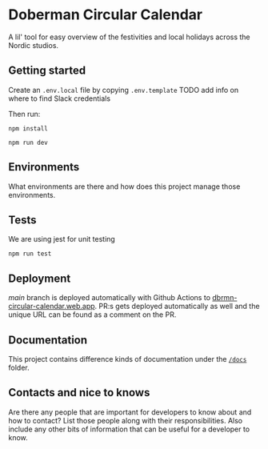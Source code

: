 # Doberman Circular Calendar

A lil' tool for easy overview of the festivities and local holidays across the Nordic studios.

## Getting started

Create an `.env.local` file by copying `.env.template` TODO add info on where to find Slack credentials

Then run:

`npm install`

`npm run dev`

## Environments

What environments are there and how does this project manage those environments.

## Tests

We are using jest for unit testing

`npm run test`

## Deployment

_main_ branch is deployed automatically with Github Actions to [dbrmn-circular-calendar.web.app](https://dbrmn-circular-calendar.web.app/). PR:s gets deployed automatically as well and the unique URL can be found as a comment on the PR.

## Documentation

This project contains difference kinds of documentation under the [`/docs`](/docs) folder.

## Contacts and nice to knows

Are there any people that are important for developers to know about and how to contact? List those people along with their responsibilities. Also include any other bits of information that can be useful for a developer to know.
